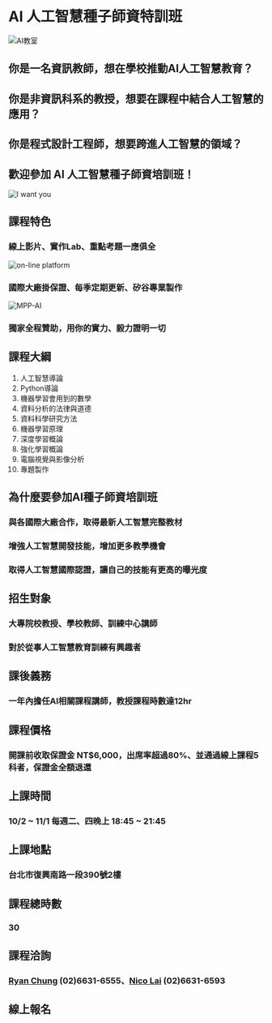 # AI 人工智慧種子師資特訓班
![AI教室](https://pictures.ozy.com/pictures/600x337/1/5/6/103156_ai_ep5.jpg)
## 你是一名資訊教師，想在學校推動AI人工智慧教育？
## 你是非資訊科系的教授，想要在課程中結合人工智慧的應用？
## 你是程式設計工程師，想要跨進人工智慧的領域？
## 歡迎參加 AI 人工智慧種子師資培訓班！
![I want you](https://i.pinimg.com/originals/a6/4d/c4/a64dc48040a297ff4fb89fb3cf888f43.jpg)
## 課程特色
### 線上影片、實作Lab、重點考題一應俱全
![on-line platform](https://image.ibb.co/gOO9kz/2018_08_17_12_25_10.png)
### 國際大廠掛保證、每季定期更新、矽谷專業製作
![MPP-AI](https://image.ibb.co/iSQpkz/2018_08_17_12_30_30.png)
### 獨家全程贊助，用你的實力、毅力證明一切
## 課程大綱
01. 人工智慧導論
02. Python導論
03. 機器學習會用到的數學
04. 資料分析的法律與道德
05. 資料科學研究方法
06. 機器學習原理
07. 深度學習概論
08. 強化學習概論
09. 電腦視覺與影像分析
10. 專題製作
## 為什麼要參加AI種子師資培訓班
### 與各國際大廠合作，取得最新人工智慧完整教材
### 增強人工智慧開發技能，增加更多教學機會
### 取得人工智慧國際認證，讓自己的技能有更高的曝光度
## 招生對象
### 大專院校教授、學校教師、訓練中心講師
### 對於從事人工智慧教育訓練有興趣者
## 課後義務
###  一年內擔任AI相關課程講師，教授課程時數達12hr
## 課程價格
### 開課前收取保證金 NT$6,000，出席率超過80%、並通過線上課程5科者，保證金全額退還
## 上課時間
### 10/2 ~ 11/1 每週二、四晚上 18:45 ~ 21:45
## 上課地點
### 台北市復興南路一段390號2樓
## 課程總時數
### 30
## 課程洽詢
### [Ryan Chung](mailto:ryan@iii.org.tw) (02)6631-6555、[Nico Lai](mailto:wl9208@iii.org.tw) (02)6631-6593
## 線上報名






